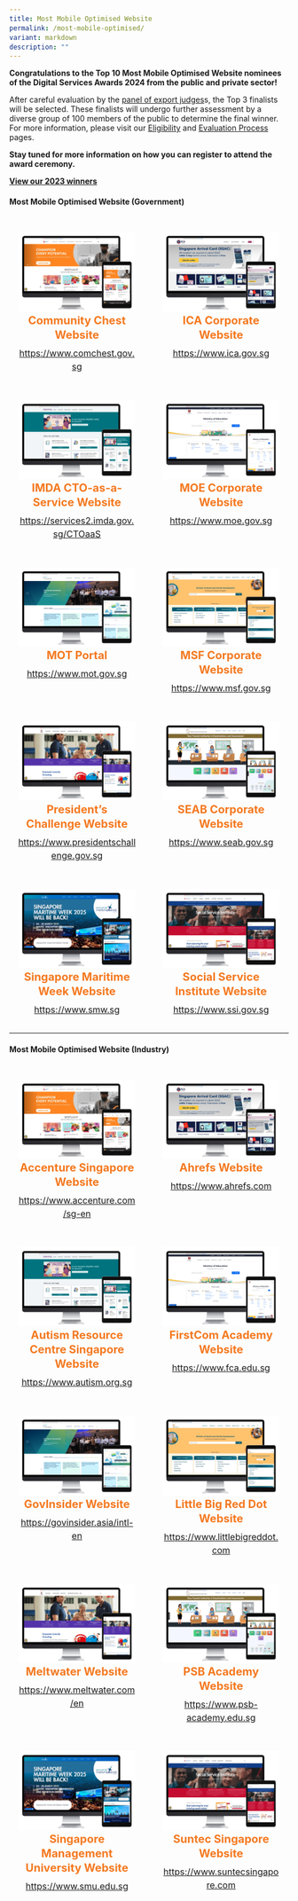 ```yaml
---
title: Most Mobile Optimised Website
permalink: /most-mobile-optimised/
variant: markdown
description: ""
---
```

<style type="text/css">
.content h4 {
    color: #B41E8E;
    font-weight: 700;
}
.winner {
    font-size: 1.25rem;
    color: #F47920;
    font-weight: 700;
    line-height: 1.3 !important;
    margin-top: 0;
	  margin-bottom:8px;
}
.classification {
    font-size: 1rem;
    color: #667085;
    line-height: 1.5 !important;
}
.grid-container {
    display: grid;
    gap: 1rem;
	grid-template-columns: repeat(auto-fit, minmax(15rem, 3fr));
    justify-content: center;
	padding-top:12px;
}
	.grid-container .content{text-align:center;padding:1rem; border-radius: 8px;}

    .grid-container .content:hover {
        box-shadow: 0 0 11px rgba(33,33,33,.2);
    }
</style>

<div>
	<p><strong>Congratulations to the Top 10 Most Mobile Optimised Website nominees of the Digital Services Awards 2024 from the public and private sector!</strong></p>
	<p>After careful evaluation by the <a aria-label="Link to Judges" href="/judges/">panel of export judges</a>s, the Top 3 finalists will be selected. These finalists will undergo further assessment by a diverse group of 100 members of the public to determine the final winner. For more information, please visit our <a aria-label="Link to Eligibility" href="/eligibility/">Eligibility</a> and <a aria-label="Link to Evaluation Process" href="/evaluation-process/">Evaluation Process</a> pages.</p>
  <p><strong id="docs-internal-guid-4c9a6648-7fff-b89c-5d9f-468b576d09a3">Stay tuned for more information on how you can register to attend the award ceremony.</strong></p>
    <p><strong><a aria-label="Link to 2023 Winners" href="/winners/2023/">View our 2023 winners</a></strong></p>
</div>
<h4 class="has-text-centered">Most Mobile Optimised Website (Government)</h4>
<div class="grid-container">
	<div class="content">
		<div><img alt="" src="/images/2024%20Finalists/gov_comchest.png"></div>
		<div class="winner">Community Chest Website</div>
		<div class="classification"><a target="_blank" href="https://www.comchest.gov.sg">https://www.comchest.gov.sg</a></div>
	</div>
	<div class="content">
		<div><img alt="" src="/images/2024%20Finalists/gov_ica.png"></div>
		<div class="winner">ICA Corporate Website</div>
		<div class="classification"><a target="_blank" href="https://www.ica.gov.sg">https://www.ica.gov.sg</a></div>
	</div>
	<div class="content">
		<div><img alt="" src="/images/2024%20Finalists/gov_services2_imda.png"></div>
		<div class="winner">IMDA CTO-as-a-Service Website</div>
		<div class="classification"><a target="_blank" href="https://services2.imda.gov.sg/CTOaaS">https://services2.imda.gov.sg/CTOaaS</a></div>
	</div>
	<div class="content">
		<div><img alt="" src="/images/2024%20Finalists/gov_moe.png"></div>
		<div class="winner">MOE Corporate Website</div>
		<div class="classification"><a target="_blank" href="https://www.moe.gov.sg">https://www.moe.gov.sg</a></div>
	</div>
	<div class="content">
		<div><img alt="" src="/images/2024%20Finalists/gov_mot.png"></div>
		<div class="winner">MOT Portal</div>
		<div class="classification"><a target="_blank" href="https://www.mot.gov.sg">https://www.mot.gov.sg</a></div>
	</div>
	<div class="content">
		<div><img alt="" src="/images/2024%20Finalists/gov_msf.png"></div>
		<div class="winner">MSF Corporate Website</div>
		<div class="classification"><a target="_blank" href="https://www.msf.gov.sg">https://www.msf.gov.sg</a></div>
	</div>
	<div class="content">
		<div><img alt="" src="/images/2024%20Finalists/gov_presidentschallenge.png"></div>
		<div class="winner">President’s Challenge Website</div>
		<div class="classification"><a target="_blank" href="https://www.presidentschallenge.gov.sg/">https://www.presidentschallenge.gov.sg</a></div>
	</div>
	<div class="content">
		<div><img alt="" src="/images/2024%20Finalists/gov_seab.png"></div>
		<div class="winner">SEAB Corporate Website</div>
		<div class="classification"><a target="_blank" href="https://www.seab.gov.sg">https://www.seab.gov.sg</a></div>
	</div>
	<div class="content">
		<div><img alt="" src="/images/2024%20Finalists/gov_smw.png"></div>
		<div class="winner">Singapore Maritime Week Website</div>
		<div class="classification"><a target="_blank" href="https://www.smw.sg/">https://www.smw.sg</a></div>
	</div>
	<div class="content">
		<div><img alt="" src="/images/2024%20Finalists/gov_ssi.png"></div>
		<div class="winner">Social Service Institute Website</div>
		<div class="classification"><a target="_blank" href="https://www.ssi.gov.sg/">https://www.ssi.gov.sg</a></div>
	</div>
</div>
<hr>
<h4 class="has-text-centered">Most Mobile Optimised Website (Industry)</h4>
<div class="grid-container">
	<div class="content">
		<div><img alt="" src="/images/2024%20Finalists/gov_comchest.png"></div>
		<div class="winner">Accenture Singapore Website</div>
		<div class="classification"><a target="_blank" href="https://www.accenture.com/sg-en">https://www.accenture.com/sg-en</a></div>
	</div>
	<div class="content">
		<div><img alt="" src="/images/2024%20Finalists/gov_ica.png"></div>
		<div class="winner">Ahrefs Website</div>
		<div class="classification"><a target="_blank" href="https://ahrefs.com">https://www.ahrefs.com</a></div>
	</div>
	<div class="content">
		<div><img alt="" src="/images/2024%20Finalists/gov_services2_imda.png"></div>
		<div class="winner">Autism Resource Centre Singapore Website</div>
		<div class="classification"><a target="_blank" href="https://www.autism.org.sg/">https://www.autism.org.sg</a></div>
	</div>
	<div class="content">
		<div><img alt="" src="/images/2024%20Finalists/gov_moe.png"></div>
		<div class="winner">FirstCom Academy Website</div>
		<div class="classification"><a target="_blank" href="https://www.fca.edu.sg/">https://www.fca.edu.sg</a></div>
	</div>
	<div class="content">
		<div><img alt="" src="/images/2024%20Finalists/gov_mot.png"></div>
		<div class="winner">GovInsider Website</div>
		<div class="classification"><a target="_blank" href="https://govinsider.asia/intl-en">https://govinsider.asia/intl-en</a></div>
	</div>
	<div class="content">
		<div><img alt="" src="/images/2024%20Finalists/gov_msf.png"></div>
		<div class="winner">Little Big Red Dot Website</div>
		<div class="classification"><a target="_blank" href="https://www.littlebigreddot.com">https://www.littlebigreddot.com</a></div>
	</div>
	<div class="content">
		<div><img alt="" src="/images/2024%20Finalists/gov_presidentschallenge.png"></div>
		<div class="winner">Meltwater Website</div>
		<div class="classification"><a target="_blank" href="https://meltwater.com/en/">https://www.meltwater.com/en</a></div>
	</div>
	<div class="content">
		<div><img alt="" src="/images/2024%20Finalists/gov_seab.png"></div>
		<div class="winner">PSB Academy Website</div>
		<div class="classification"><a target="_blank" href="https://www.psb-academy.edu.sg/">https://www.psb-academy.edu.sg</a></div>
	</div>
	<div class="content">
		<div><img alt="" src="/images/2024%20Finalists/gov_smw.png"></div>
		<div class="winner">Singapore Management University Website</div>
		<div class="classification"><a target="_blank" href="https://www.smu.edu.sg/">https://www.smu.edu.sg</a></div>
	</div>
	<div class="content">
		<div><img alt="" src="/images/2024%20Finalists/gov_ssi.png"></div>
		<div class="winner">Suntec Singapore Website</div>
		<div class="classification"><a target="_blank" href="https://www.suntecsingapore.com">https://www.suntecsingapore.com</a></div>
	</div>
</div>